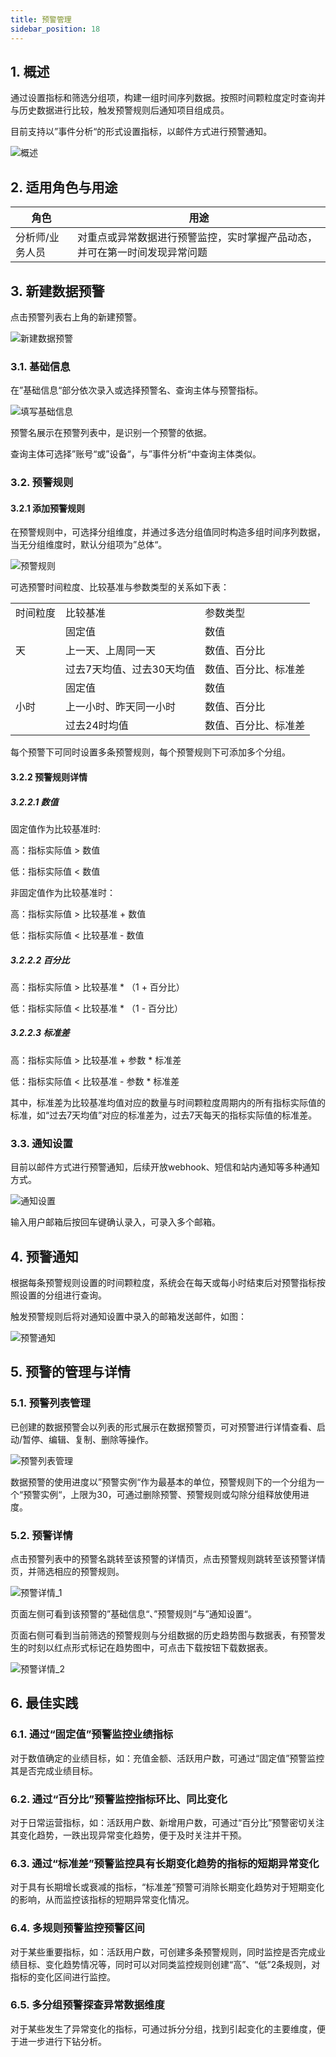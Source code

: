 ```yaml
---
title: 预警管理
sidebar_position: 18
---
```


## 1. 概述

通过设置指标和筛选分组项，构建一组时间序列数据。按照时间颗粒度定时查询并与历史数据进行比较，触发预警规则后通知项目组成员。

目前支持以”事件分析“的形式设置指标，以邮件方式进行预警通知。

![概述](/img/customEvent/alert_1.png)

## 2. 适用角色与用途

| 角色 | 用途 |
| - | - |
| 分析师/业务人员 | 对重点或异常数据进行预警监控，实时掌握产品动态，并可在第一时间发现异常问题 |

## 3. 新建数据预警

点击预警列表右上角的新建预警。

![新建数据预警](/img/customEvent/alert_2.png)

### 3.1. 基础信息

在”基础信息“部分依次录入或选择预警名、查询主体与预警指标。

![填写基础信息](/img/customEvent/alert_3.png)

预警名展示在预警列表中，是识别一个预警的依据。

查询主体可选择”账号“或”设备“，与”事件分析“中查询主体类似。

### 3.2. 预警规则

#### 3.2.1 添加预警规则

在预警规则中，可选择分组维度，并通过多选分组值同时构造多组时间序列数据，当无分组维度时，默认分组项为”总体“。

![预警规则](/img/customEvent/alert_4.png)

可选预警时间粒度、比较基准与参数类型的关系如下表：

<table>
    <tr>
        <td>时间粒度</td>
        <td>比较基准</td>
        <td>参数类型</td>
    </tr>
    <tr>
        <td rowspan="3">天</td>
        <td>固定值</td>
        <td>数值</td>
    </tr>
    <tr>
        <td>上一天、上周同一天</td>
        <td>数值、百分比</td>
    </tr>
    <tr>
        <td>过去7天均值、过去30天均值</td>
        <td>数值、百分比、标准差</td>
    </tr>
    <tr>
        <td rowspan="3">小时</td>
        <td>固定值</td>
        <td>数值</td>
    </tr>
    <tr>
        <td>上一小时、昨天同一小时</td>
        <td>数值、百分比</td>
    </tr>
    <tr>
        <td>过去24时均值</td>
        <td>数值、百分比、标准差</td>
    </tr>
</table>

每个预警下可同时设置多条预警规则，每个预警规则下可添加多个分组。

#### 3.2.2 预警规则详情

##### 3.2.2.1 数值

固定值作为比较基准时:

高：指标实际值 > 数值

低：指标实际值 < 数值

非固定值作为比较基准时：

高：指标实际值 > 比较基准 + 数值

低：指标实际值 < 比较基准 - 数值

##### 3.2.2.2 百分比

高：指标实际值 > 比较基准 * （1 + 百分比）

低：指标实际值 < 比较基准 * （1 - 百分比）

##### 3.2.2.3 标准差

高：指标实际值 > 比较基准 + 参数 * 标准差

低：指标实际值 < 比较基准 - 参数 * 标准差

其中，标准差为比较基准均值对应的数量与时间颗粒度周期内的所有指标实际值的标准，如“过去7天均值”对应的标准差为，过去7天每天的指标实际值的标准差。

### 3.3. 通知设置

目前以邮件方式进行预警通知，后续开放webhook、短信和站内通知等多种通知方式。

![通知设置](/img/customEvent/alert_5.png)

输入用户邮箱后按回车键确认录入，可录入多个邮箱。

## 4. 预警通知

根据每条预警规则设置的时间颗粒度，系统会在每天或每小时结束后对预警指标按照设置的分组进行查询。

触发预警规则后将对通知设置中录入的邮箱发送邮件，如图：

![预警通知](/img/customEvent/alert_6.png)

## 5. 预警的管理与详情

### 5.1. 预警列表管理

已创建的数据预警会以列表的形式展示在数据预警页，可对预警进行详情查看、启动/暂停、编辑、复制、删除等操作。

![预警列表管理](/img/customEvent/alert_7.png)

数据预警的使用进度以”预警实例“作为最基本的单位，预警规则下的一个分组为一个“预警实例“，上限为30，可通过删除预警、预警规则或勾除分组释放使用进度。

### 5.2. 预警详情

点击预警列表中的预警名跳转至该预警的详情页，点击预警规则跳转至该预警详情页，并筛选相应的预警规则。

![预警详情_1](/img/customEvent/alert_8.png)

页面左侧可看到该预警的”基础信息“、”预警规则“与”通知设置“。

页面右侧可看到当前筛选的预警规则与分组数据的历史趋势图与数据表，有预警发生的时刻以红点形式标记在趋势图中，可点击下载按钮下载数据表。

![预警详情_2](/img/customEvent/alert_9.png)

## 6. 最佳实践

### 6.1. 通过“固定值”预警监控业绩指标

对于数值确定的业绩目标，如：充值金额、活跃用户数，可通过“固定值”预警监控其是否完成业绩目标。

### 6.2. 通过“百分比”预警监控指标环比、同比变化

对于日常运营指标，如：活跃用户数、新增用户数，可通过“百分比”预警密切关注其变化趋势，一跌出现异常变化趋势，便于及时关注并干预。

### 6.3. 通过“标准差”预警监控具有长期变化趋势的指标的短期异常变化

对于具有长期增长或衰减的指标，“标准差”预警可消除长期变化趋势对于短期变化的影响，从而监控该指标的短期异常变化情况。

### 6.4. 多规则预警监控预警区间

对于某些重要指标，如：活跃用户数，可创建多条预警规则，同时监控是否完成业绩目标、变化趋势情况等，同时可以对同类监控规则创建“高”、“低”2条规则，对指标的变化区间进行监控。

### 6.5. 多分组预警探查异常数据维度

对于某些发生了异常变化的指标，可通过拆分分组，找到引起变化的主要维度，便于进一步进行下钻分析。
